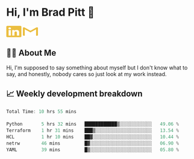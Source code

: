 # Hi, I'm Brad Pitt 👋


<a href="https://www.linkedin.com/in/mathias-mauraisin/" target="blank"><img align="center" src="./icons/linkedin.svg" alt="https://www.linkedin.com/in/mathias-mauraisin/" height="30" width="40" /></a>
<a href="mailto:mathias.mauraisin.pro@gmail.com" target="blank"><img align="center" src="./icons/gmail.svg" alt="redrew" height="30" width="40" /></a>




<!-- ![snap](images/Snap_dark.png?raw=true) -->
<!-- ![snap](images/Snap_dark_bg.png?raw=true) -->


<!-- [![My Skills](https://skillicons.dev/icons?i=c,cpp,html,css,js,ts,)](https://skillicons.dev) -->

## 🙋‍♂️&nbsp;About Me

Hi, I'm supposed to say something about myself but I don't know what to say, and honestly, nobody cares so just look at my work instead.

## 📈&nbsp;Weekly development breakdown

<!-- [![mamaurai's 42 stats](https://badge42.vercel.app/api/v2/cl1l4qz93000609l4yixitcl4/stats?cursusId=21&coalitionId=45)](https://github.com/JaeSeoKim/badge42) -->





<!--START_SECTION:waka-->

```rust
Total Time: 10 hrs 55 mins

Python       5 hrs 32 mins   ████████████▒░░░░░░░░░░░░   49.06 %
Terraform    1 hr 31 mins    ███▒░░░░░░░░░░░░░░░░░░░░░   13.54 %
HCL          1 hr 10 mins    ██▓░░░░░░░░░░░░░░░░░░░░░░   10.44 %
netrw        46 mins         █▓░░░░░░░░░░░░░░░░░░░░░░░   06.90 %
YAML         39 mins         █▒░░░░░░░░░░░░░░░░░░░░░░░   05.80 %
```

<!--END_SECTION:waka-->



